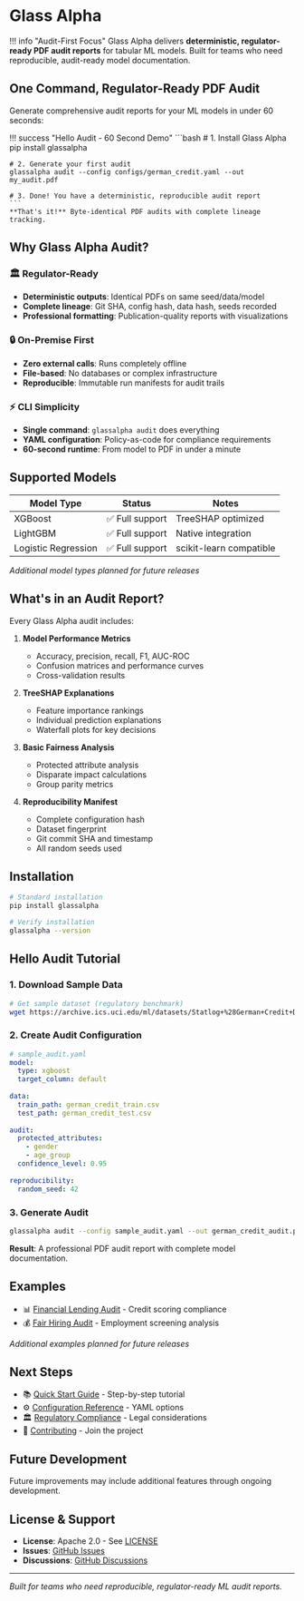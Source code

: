 # Glass Alpha

!!! info "Audit-First Focus"
    Glass Alpha delivers **deterministic, regulator-ready PDF audit reports** for tabular ML models. Built for teams who need reproducible, audit-ready model documentation.

## One Command, Regulator-Ready PDF Audit

Generate comprehensive audit reports for your ML models in under 60 seconds:

!!! success "Hello Audit - 60 Second Demo"
    ```bash
    # 1. Install Glass Alpha
    pip install glassalpha
    
    # 2. Generate your first audit
    glassalpha audit --config configs/german_credit.yaml --out my_audit.pdf
    
    # 3. Done! You have a deterministic, reproducible audit report
    ```
    **That's it!** Byte-identical PDF audits with complete lineage tracking.

## Why Glass Alpha Audit?

### 🏛️ Regulator-Ready
- **Deterministic outputs**: Identical PDFs on same seed/data/model
- **Complete lineage**: Git SHA, config hash, data hash, seeds recorded
- **Professional formatting**: Publication-quality reports with visualizations

### 🔒 On-Premise First  
- **Zero external calls**: Runs completely offline
- **File-based**: No databases or complex infrastructure
- **Reproducible**: Immutable run manifests for audit trails

### ⚡ CLI Simplicity
- **Single command**: `glassalpha audit` does everything
- **YAML configuration**: Policy-as-code for compliance requirements
- **60-second runtime**: From model to PDF in under a minute

## Supported Models

| Model Type | Status | Notes |
|-----------|--------|-------|
| XGBoost | ✅ Full support | TreeSHAP optimized |
| LightGBM | ✅ Full support | Native integration |
| Logistic Regression | ✅ Full support | scikit-learn compatible |

*Additional model types planned for future releases*

## What's in an Audit Report?

Every Glass Alpha audit includes:

1. **Model Performance Metrics**
   - Accuracy, precision, recall, F1, AUC-ROC
   - Confusion matrices and performance curves
   - Cross-validation results

2. **TreeSHAP Explanations** 
   - Feature importance rankings
   - Individual prediction explanations
   - Waterfall plots for key decisions

3. **Basic Fairness Analysis**
   - Protected attribute analysis
   - Disparate impact calculations
   - Group parity metrics

4. **Reproducibility Manifest**
   - Complete configuration hash
   - Dataset fingerprint
   - Git commit SHA and timestamp
   - All random seeds used

## Installation

```bash
# Standard installation
pip install glassalpha

# Verify installation
glassalpha --version
```

## Hello Audit Tutorial

### 1. Download Sample Data
```bash
# Get sample dataset (regulatory benchmark)
wget https://archive.ics.uci.edu/ml/datasets/Statlog+%28German+Credit+Data%29
```

### 2. Create Audit Configuration
```yaml
# sample_audit.yaml
model:
  type: xgboost
  target_column: default
  
data:
  train_path: german_credit_train.csv
  test_path: german_credit_test.csv
  
audit:
  protected_attributes:
    - gender
    - age_group
  confidence_level: 0.95
  
reproducibility:
  random_seed: 42
```

### 3. Generate Audit
```bash
glassalpha audit --config sample_audit.yaml --out german_credit_audit.pdf
```

**Result**: A professional PDF audit report with complete model documentation.

## Examples

- 📊 [Financial Lending Audit](examples/german-credit-audit.md) - Credit scoring compliance
- 💰 [Fair Hiring Audit](examples/adult-income-audit.md) - Employment screening analysis

*Additional examples planned for future releases*

## Next Steps

- 📚 [Quick Start Guide](getting-started/quickstart.md) - Step-by-step tutorial
- ⚙️ [Configuration Reference](getting-started/configuration.md) - YAML options
- 🏛️ [Regulatory Compliance](compliance/overview.md) - Legal considerations
- 👥 [Contributing](contributing.md) - Join the project

## Future Development

Future improvements may include additional features through ongoing development.

## License & Support

- **License**: Apache 2.0 - See [LICENSE](https://github.com/GlassAlpha/glassalpha/blob/main/LICENSE)
- **Issues**: [GitHub Issues](https://github.com/GlassAlpha/glassalpha/issues)
- **Discussions**: [GitHub Discussions](https://github.com/GlassAlpha/glassalpha/discussions)

---

*Built for teams who need reproducible, regulator-ready ML audit reports.*
